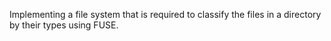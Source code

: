 Implementing a file system that is required to classify the files in a directory by their types using FUSE.
